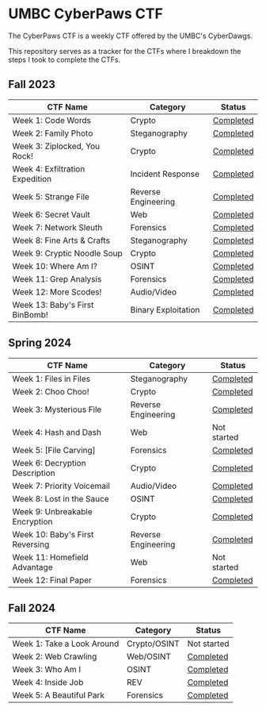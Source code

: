 # UMBC CyberPaws CTF
The CyberPaws CTF is a weekly CTF offered by the UMBC's CyberDawgs.

This repository serves as a tracker for the CTFs where I breakdown the steps I took to complete the CTFs.

## Fall 2023
| CTF Name | Category | Status | 
|---       |---       |---     |
| Week 1: Code Words | Crypto | [Completed](Fall-2023/Week1/) |
| Week 2: Family Photo | Steganography | [Completed](Fall-2023/Week2/) |
| Week 3: Ziplocked, You Rock! | Crypto |  [Completed](Fall-2023/Week3/) |
| Week 4: Exfiltration Expedition | Incident Response |  [Completed](Fall-2023/Week4/) |
| Week 5: Strange File | Reverse Engineering |  [Completed](Fall-2023/Week5/) |
| Week 6: Secret Vault | Web |  [Completed](Fall-2023/Week6/) |
| Week 7: Network Sleuth | Forensics |  [Completed](Fall-2023/Week7/) |
| Week 8: Fine Arts & Crafts | Steganography |  [Completed](Fall-2023/Week8/) |
| Week 9: Cryptic Noodle Soup | Crypto |  [Completed](Fall-2023/Week9/) |
| Week 10: Where Am I? | OSINT |  [Completed](Fall-2023/Week10/) |
| Week 11: Grep Analysis | Forensics |  [Completed](Fall-2023/Week11/) |
| Week 12: More Scodes! | Audio/Video |  [Completed](Fall-2023/Week12/) |
| Week 13: Baby's First BinBomb! | Binary Exploitation |  [Completed](Fall-2023/Week13/) |

## Spring 2024
| CTF Name | Category | Status | 
|---       |---       |---     |
| Week 1: Files in Files | Steganography | [Completed](Spring-2024/Week1/) |
| Week 2: Choo Choo! | Crypto | [Completed](Spring-2024/Week2/)  |
| Week 3: Mysterious File | Reverse Engineering |  [Completed](Spring-2024/Week3/) |
| Week 4: Hash and Dash | Web |  Not started |
| Week 5: [File Carving] | Forensics |  [Completed](Spring-2024/Week5/) |
| Week 6: Decryption Description | Crypto |  [Completed](Spring-2024/Week6/) |
| Week 7: Priority Voicemail | Audio/Video |  [Completed](Spring-2024/Week7/) |
| Week 8: Lost in the Sauce | OSINT | [Completed](Spring-2024/Week8/) |
| Week 9: Unbreakable Encryption | Crypto |  [Completed](Spring-2024/Week9/) |
| Week 10: Baby's First Reversing | Reverse Engineering |  [Completed](Spring-2024/Week10/) |
| Week 11: Homefield Advantage | Web |  Not started |
| Week 12: Final Paper | Forensics |  [Completed](Spring-2024/Week12/) |

## Fall 2024
| CTF Name | Category | Status | 
|---       |---       |---     |
| Week 1: Take a Look Around | Crypto/OSINT | Not started |
| Week 2: Web Crawling | Web/OSINT | [Completed](Fall-2024/Week2/)  |
| Week 3:  Who Am I | OSINT | [Completed](Fall-2024/Week3/)  |
| Week 4:  Inside Job | REV | [Completed](Fall-2024/Week4/)  |
| Week 5:  A Beautiful Park | Forensics | [Completed](Fall-2024/Week5/)  |

